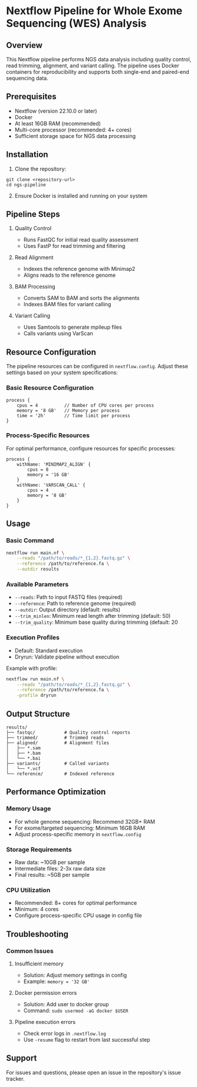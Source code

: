 # Nextflow Pipeline for Whole Exome Sequencing (WES) Analysis

## Overview
This Nextflow pipeline performs NGS data analysis including quality control, read trimming, alignment, and variant calling. The pipeline uses Docker containers for reproducibility and supports both single-end and paired-end sequencing data.

## Prerequisites
- Nextflow (version 22.10.0 or later)
- Docker
- At least 16GB RAM (recommended)
- Multi-core processor (recommended: 4+ cores)
- Sufficient storage space for NGS data processing

## Installation

1. Clone the repository:
```bashOptional arguments:
git clone <repository-url>
cd ngs-pipeline
```
2. Ensure Docker is installed and running on your system

## Pipeline Steps

1. Quality Control
   - Runs FastQC for initial read quality assessment
   - Uses FastP for read trimming and filtering

2. Read Alignment
   - Indexes the reference genome with Minimap2
   - Aligns reads to the reference genome

3. BAM Processing
   - Converts SAM to BAM and sorts the alignments
   - Indexes BAM files for variant calling

4. Variant Calling
   - Uses Samtools to generate mpileup files
   - Calls variants using VarScan

## Resource Configuration

The pipeline resources can be configured in `nextflow.config`. Adjust these settings based on your system specifications:

### Basic Resource Configuration
```nextflow
process {
    cpus = 4          // Number of CPU cores per process
    memory = '8 GB'   // Memory per process
    time = '2h'       // Time limit per process
}
```

### Process-Specific Resources
For optimal performance, configure resources for specific processes:

```nextflow
process {
    withName: 'MINIMAP2_ALIGN' {
        cpus = 8
        memory = '16 GB'
    }
    withName: 'VARSCAN_CALL' {
        cpus = 4
        memory = '8 GB'
    }
}
```

## Usage

### Basic Command
```bash
nextflow run main.nf \
    --reads "/path/to/reads/*_{1,2}.fastq.gz" \
    --reference /path/to/reference.fa \
    --outdir results
```

### Available Parameters
- `--reads`: Path to input FASTQ files (required)
- `--reference`: Path to reference genome (required)
- `--outdir`: Output directory (default: results)
- `--trim_minlen`: Minimum read length after trimming (default: 50)
- `--trim_quality`: Minimum base quality during trimming (default: 20

### Execution Profiles
- Default: Standard execution
- Dryrun: Validate pipeline without execution

Example with profile:
```bash
nextflow run main.nf \
    --reads "/path/to/reads/*_{1,2}.fastq.gz" \
    --reference /path/to/reference.fa \
    -profile dryrun
```

## Output Structure
```
results/
├── fastqc/           # Quality control reports
├── trimmed/          # Trimmed reads
├── aligned/          # Alignment files
│   ├── *.sam
│   ├── *.bam
│   └── *.bai
├── variants/         # Called variants
│   └── *.vcf
└── reference/        # Indexed reference
```

## Performance Optimization

### Memory Usage
- For whole genome sequencing: Recommend 32GB+ RAM
- For exome/targeted sequencing: Minimum 16GB RAM
- Adjust process-specific memory in `nextflow.config`

### Storage Requirements
- Raw data: ~10GB per sample
- Intermediate files: 2-3x raw data size
- Final results: ~5GB per sample

### CPU Utilization
- Recommended: 8+ cores for optimal performance
- Minimum: 4 cores
- Configure process-specific CPU usage in config file

## Troubleshooting

### Common Issues
1. Insufficient memory
   - Solution: Adjust memory settings in config
   - Example: `memory = '32 GB'`

2. Docker permission errors
   - Solution: Add user to docker group
   - Command: `sudo usermod -aG docker $USER`

3. Pipeline execution errors
   - Check error logs in `.nextflow.log`
   - Use `-resume` flag to restart from last successful step

## Support
For issues and questions, please open an issue in the repository's issue tracker.
